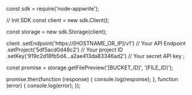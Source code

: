 const sdk = require('node-appwrite');

// Init SDK
const client = new sdk.Client();

const storage = new sdk.Storage(client);

client
    .setEndpoint('https://[HOSTNAME_OR_IP]/v1') // Your API Endpoint
    .setProject('5df5acd0d48c2') // Your project ID
    .setKey('919c2d18fb5d4...a2ae413da83346ad2') // Your secret API key
;

const promise = storage.getFilePreview('[BUCKET_ID]', '[FILE_ID]');

promise.then(function (response) {
    console.log(response);
}, function (error) {
    console.log(error);
});